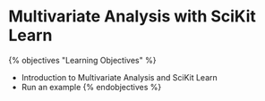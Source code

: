 # Multivariate Analysis with SciKit Learn

{% objectives "Learning Objectives" %}
* Introduction to Multivariate Analysis and SciKit Learn
* Run an example
{% endobjectives %}